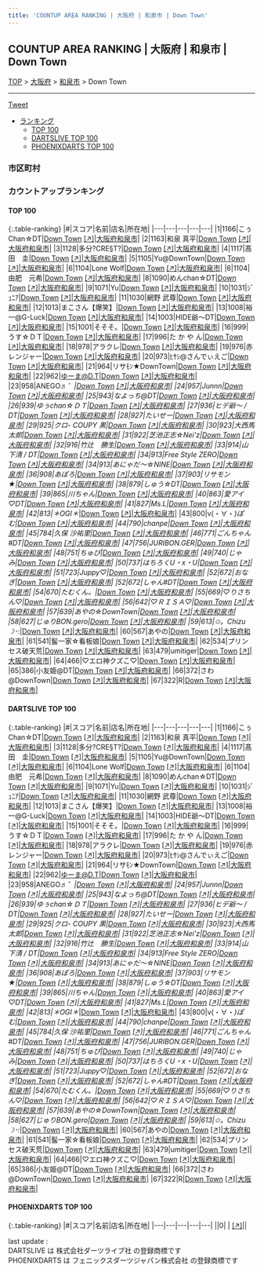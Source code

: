 ```yaml
---
title: 'COUNTUP AREA RANKING | 大阪府 | 和泉市 | Down Town'
---
```

## COUNTUP AREA RANKING | 大阪府 | 和泉市 | Down Town

[TOP](/darts/rank/) > [大阪府](/darts/rank/大阪府/) > [和泉市](/darts/rank/大阪府/和泉市/) > Down Town

___

<a href="https://twitter.com/share?ref_src=twsrc%5Etfw" data-text="COUNTUP AREA RANKING | 大阪府和泉市Down Town" class="twitter-share-button" data-hashtags="DARTSLIVE,PHOENIXDARTS,darts,ダーツ" data-show-count="false">Tweet</a>

* [ランキング](#カウントアップランキング)
    * [TOP 100](#top-100)
    * [DARTSLIVE TOP 100](#dartslive-top-100)
    * [PHOENIXDARTS TOP 100](#phoenixdarts-top-100)

### 市区町村

<ul>

</ul>

### カウントアップランキング

#### TOP 100



{:.table-ranking}
|#|スコア|名前|店名|所在地|
|---|---|---|---|---|
|1|1166|<span class="rank-name-dl">こぅChan☆DT</span>|<a href="/darts/rank/shops/987a5a2adcfe09b40d9b047a20a7ba1e.html">Down Town</a> <a href="https://search.dartslive.com/jp/shop/987a5a2adcfe09b40d9b047a20a7ba1e">[↗]</a>|<a href="/darts/rank/大阪府/和泉市">大阪府和泉市</a>|
|2|1163|<span class="rank-name-dl">和泉 真平</span>|<a href="/darts/rank/shops/987a5a2adcfe09b40d9b047a20a7ba1e.html">Down Town</a> <a href="https://search.dartslive.com/jp/shop/987a5a2adcfe09b40d9b047a20a7ba1e">[↗]</a>|<a href="/darts/rank/大阪府/和泉市">大阪府和泉市</a>|
|3|1128|<span class="rank-name-dl">多分?CRE§T?</span>|<a href="/darts/rank/shops/987a5a2adcfe09b40d9b047a20a7ba1e.html">Down Town</a> <a href="https://search.dartslive.com/jp/shop/987a5a2adcfe09b40d9b047a20a7ba1e">[↗]</a>|<a href="/darts/rank/大阪府/和泉市">大阪府和泉市</a>|
|4|1117|<span class="rank-name-dl">髙田　圭</span>|<a href="/darts/rank/shops/987a5a2adcfe09b40d9b047a20a7ba1e.html">Down Town</a> <a href="https://search.dartslive.com/jp/shop/987a5a2adcfe09b40d9b047a20a7ba1e">[↗]</a>|<a href="/darts/rank/大阪府/和泉市">大阪府和泉市</a>|
|5|1105|<span class="rank-name-dl">Yu@DownTown</span>|<a href="/darts/rank/shops/987a5a2adcfe09b40d9b047a20a7ba1e.html">Down Town</a> <a href="https://search.dartslive.com/jp/shop/987a5a2adcfe09b40d9b047a20a7ba1e">[↗]</a>|<a href="/darts/rank/大阪府/和泉市">大阪府和泉市</a>|
|6|1104|<span class="rank-name-dl">Lone Wolf</span>|<a href="/darts/rank/shops/987a5a2adcfe09b40d9b047a20a7ba1e.html">Down Town</a> <a href="https://search.dartslive.com/jp/shop/987a5a2adcfe09b40d9b047a20a7ba1e">[↗]</a>|<a href="/darts/rank/大阪府/和泉市">大阪府和泉市</a>|
|6|1104|<span class="rank-name-dl">由肥　元希</span>|<a href="/darts/rank/shops/987a5a2adcfe09b40d9b047a20a7ba1e.html">Down Town</a> <a href="https://search.dartslive.com/jp/shop/987a5a2adcfe09b40d9b047a20a7ba1e">[↗]</a>|<a href="/darts/rank/大阪府/和泉市">大阪府和泉市</a>|
|8|1090|<span class="rank-name-dl">めんchan☆DT</span>|<a href="/darts/rank/shops/987a5a2adcfe09b40d9b047a20a7ba1e.html">Down Town</a> <a href="https://search.dartslive.com/jp/shop/987a5a2adcfe09b40d9b047a20a7ba1e">[↗]</a>|<a href="/darts/rank/大阪府/和泉市">大阪府和泉市</a>|
|9|1071|<span class="rank-name-dl">Yu</span>|<a href="/darts/rank/shops/987a5a2adcfe09b40d9b047a20a7ba1e.html">Down Town</a> <a href="https://search.dartslive.com/jp/shop/987a5a2adcfe09b40d9b047a20a7ba1e">[↗]</a>|<a href="/darts/rank/大阪府/和泉市">大阪府和泉市</a>|
|10|1031|<span class="rank-name-dl">ｼﾞｭﾆｱ</span>|<a href="/darts/rank/shops/987a5a2adcfe09b40d9b047a20a7ba1e.html">Down Town</a> <a href="https://search.dartslive.com/jp/shop/987a5a2adcfe09b40d9b047a20a7ba1e">[↗]</a>|<a href="/darts/rank/大阪府/和泉市">大阪府和泉市</a>|
|11|1030|<span class="rank-name-dl">網野 武尊</span>|<a href="/darts/rank/shops/987a5a2adcfe09b40d9b047a20a7ba1e.html">Down Town</a> <a href="https://search.dartslive.com/jp/shop/987a5a2adcfe09b40d9b047a20a7ba1e">[↗]</a>|<a href="/darts/rank/大阪府/和泉市">大阪府和泉市</a>|
|12|1013|<span class="rank-name-dl">まこさん【爆笑】</span>|<a href="/darts/rank/shops/987a5a2adcfe09b40d9b047a20a7ba1e.html">Down Town</a> <a href="https://search.dartslive.com/jp/shop/987a5a2adcfe09b40d9b047a20a7ba1e">[↗]</a>|<a href="/darts/rank/大阪府/和泉市">大阪府和泉市</a>|
|13|1008|<span class="rank-name-dl">裕一@G-Luck</span>|<a href="/darts/rank/shops/987a5a2adcfe09b40d9b047a20a7ba1e.html">Down Town</a> <a href="https://search.dartslive.com/jp/shop/987a5a2adcfe09b40d9b047a20a7ba1e">[↗]</a>|<a href="/darts/rank/大阪府/和泉市">大阪府和泉市</a>|
|14|1003|<span class="rank-name-dl">HIDE爺〜DT</span>|<a href="/darts/rank/shops/987a5a2adcfe09b40d9b047a20a7ba1e.html">Down Town</a> <a href="https://search.dartslive.com/jp/shop/987a5a2adcfe09b40d9b047a20a7ba1e">[↗]</a>|<a href="/darts/rank/大阪府/和泉市">大阪府和泉市</a>|
|15|1001|<span class="rank-name-dl">そそそ。</span>|<a href="/darts/rank/shops/987a5a2adcfe09b40d9b047a20a7ba1e.html">Down Town</a> <a href="https://search.dartslive.com/jp/shop/987a5a2adcfe09b40d9b047a20a7ba1e">[↗]</a>|<a href="/darts/rank/大阪府/和泉市">大阪府和泉市</a>|
|16|999|<span class="rank-name-dl">うす☆ＤＴ</span>|<a href="/darts/rank/shops/987a5a2adcfe09b40d9b047a20a7ba1e.html">Down Town</a> <a href="https://search.dartslive.com/jp/shop/987a5a2adcfe09b40d9b047a20a7ba1e">[↗]</a>|<a href="/darts/rank/大阪府/和泉市">大阪府和泉市</a>|
|17|996|<span class="rank-name-dl">た か や ん</span>|<a href="/darts/rank/shops/987a5a2adcfe09b40d9b047a20a7ba1e.html">Down Town</a> <a href="https://search.dartslive.com/jp/shop/987a5a2adcfe09b40d9b047a20a7ba1e">[↗]</a>|<a href="/darts/rank/大阪府/和泉市">大阪府和泉市</a>|
|18|978|<span class="rank-name-dl">アラクレ</span>|<a href="/darts/rank/shops/987a5a2adcfe09b40d9b047a20a7ba1e.html">Down Town</a> <a href="https://search.dartslive.com/jp/shop/987a5a2adcfe09b40d9b047a20a7ba1e">[↗]</a>|<a href="/darts/rank/大阪府/和泉市">大阪府和泉市</a>|
|19|976|<span class="rank-name-dl">赤レンジャー</span>|<a href="/darts/rank/shops/987a5a2adcfe09b40d9b047a20a7ba1e.html">Down Town</a> <a href="https://search.dartslive.com/jp/shop/987a5a2adcfe09b40d9b047a20a7ba1e">[↗]</a>|<a href="/darts/rank/大阪府/和泉市">大阪府和泉市</a>|
|20|973|<span class="rank-name-dl">ﾋｻｼ@さんでぃえご</span>|<a href="/darts/rank/shops/987a5a2adcfe09b40d9b047a20a7ba1e.html">Down Town</a> <a href="https://search.dartslive.com/jp/shop/987a5a2adcfe09b40d9b047a20a7ba1e">[↗]</a>|<a href="/darts/rank/大阪府/和泉市">大阪府和泉市</a>|
|21|964|<span class="rank-name-dl">リサﾓﾝ★DownTown</span>|<a href="/darts/rank/shops/987a5a2adcfe09b40d9b047a20a7ba1e.html">Down Town</a> <a href="https://search.dartslive.com/jp/shop/987a5a2adcfe09b40d9b047a20a7ba1e">[↗]</a>|<a href="/darts/rank/大阪府/和泉市">大阪府和泉市</a>|
|22|962|<span class="rank-name-dl">ゆーま@D.T</span>|<a href="/darts/rank/shops/987a5a2adcfe09b40d9b047a20a7ba1e.html">Down Town</a> <a href="https://search.dartslive.com/jp/shop/987a5a2adcfe09b40d9b047a20a7ba1e">[↗]</a>|<a href="/darts/rank/大阪府/和泉市">大阪府和泉市</a>|
|23|958|<span class="rank-name-dl">ANEGO♬*゜</span>|<a href="/darts/rank/shops/987a5a2adcfe09b40d9b047a20a7ba1e.html">Down Town</a> <a href="https://search.dartslive.com/jp/shop/987a5a2adcfe09b40d9b047a20a7ba1e">[↗]</a>|<a href="/darts/rank/大阪府/和泉市">大阪府和泉市</a>|
|24|957|<span class="rank-name-dl">Junnn</span>|<a href="/darts/rank/shops/987a5a2adcfe09b40d9b047a20a7ba1e.html">Down Town</a> <a href="https://search.dartslive.com/jp/shop/987a5a2adcfe09b40d9b047a20a7ba1e">[↗]</a>|<a href="/darts/rank/大阪府/和泉市">大阪府和泉市</a>|
|25|943|<span class="rank-name-dl">なよっち@DT</span>|<a href="/darts/rank/shops/987a5a2adcfe09b40d9b047a20a7ba1e.html">Down Town</a> <a href="https://search.dartslive.com/jp/shop/987a5a2adcfe09b40d9b047a20a7ba1e">[↗]</a>|<a href="/darts/rank/大阪府/和泉市">大阪府和泉市</a>|
|26|939|<span class="rank-name-dl">ゆぅchan☆ＤＴ</span>|<a href="/darts/rank/shops/987a5a2adcfe09b40d9b047a20a7ba1e.html">Down Town</a> <a href="https://search.dartslive.com/jp/shop/987a5a2adcfe09b40d9b047a20a7ba1e">[↗]</a>|<a href="/darts/rank/大阪府/和泉市">大阪府和泉市</a>|
|27|936|<span class="rank-name-dl">ヒデ爺〜 / DT</span>|<a href="/darts/rank/shops/987a5a2adcfe09b40d9b047a20a7ba1e.html">Down Town</a> <a href="https://search.dartslive.com/jp/shop/987a5a2adcfe09b40d9b047a20a7ba1e">[↗]</a>|<a href="/darts/rank/大阪府/和泉市">大阪府和泉市</a>|
|28|927|<span class="rank-name-dl">たいせー</span>|<a href="/darts/rank/shops/987a5a2adcfe09b40d9b047a20a7ba1e.html">Down Town</a> <a href="https://search.dartslive.com/jp/shop/987a5a2adcfe09b40d9b047a20a7ba1e">[↗]</a>|<a href="/darts/rank/大阪府/和泉市">大阪府和泉市</a>|
|29|925|<span class="rank-name-dl">クロ- COUPY 黒</span>|<a href="/darts/rank/shops/987a5a2adcfe09b40d9b047a20a7ba1e.html">Down Town</a> <a href="https://search.dartslive.com/jp/shop/987a5a2adcfe09b40d9b047a20a7ba1e">[↗]</a>|<a href="/darts/rank/大阪府/和泉市">大阪府和泉市</a>|
|30|923|<span class="rank-name-dl">大西馬太郎</span>|<a href="/darts/rank/shops/987a5a2adcfe09b40d9b047a20a7ba1e.html">Down Town</a> <a href="https://search.dartslive.com/jp/shop/987a5a2adcfe09b40d9b047a20a7ba1e">[↗]</a>|<a href="/darts/rank/大阪府/和泉市">大阪府和泉市</a>|
|31|922|<span class="rank-name-dl">芝池正志☆Nei&#x27;z</span>|<a href="/darts/rank/shops/987a5a2adcfe09b40d9b047a20a7ba1e.html">Down Town</a> <a href="https://search.dartslive.com/jp/shop/987a5a2adcfe09b40d9b047a20a7ba1e">[↗]</a>|<a href="/darts/rank/大阪府/和泉市">大阪府和泉市</a>|
|32|916|<span class="rank-name-dl">竹辻　勝生</span>|<a href="/darts/rank/shops/987a5a2adcfe09b40d9b047a20a7ba1e.html">Down Town</a> <a href="https://search.dartslive.com/jp/shop/987a5a2adcfe09b40d9b047a20a7ba1e">[↗]</a>|<a href="/darts/rank/大阪府/和泉市">大阪府和泉市</a>|
|33|914|<span class="rank-name-dl">山下清 / DT</span>|<a href="/darts/rank/shops/987a5a2adcfe09b40d9b047a20a7ba1e.html">Down Town</a> <a href="https://search.dartslive.com/jp/shop/987a5a2adcfe09b40d9b047a20a7ba1e">[↗]</a>|<a href="/darts/rank/大阪府/和泉市">大阪府和泉市</a>|
|34|913|<span class="rank-name-dl">Free Style ZERO</span>|<a href="/darts/rank/shops/987a5a2adcfe09b40d9b047a20a7ba1e.html">Down Town</a> <a href="https://search.dartslive.com/jp/shop/987a5a2adcfe09b40d9b047a20a7ba1e">[↗]</a>|<a href="/darts/rank/大阪府/和泉市">大阪府和泉市</a>|
|34|913|<span class="rank-name-dl">あにゃだ〜☆NINE</span>|<a href="/darts/rank/shops/987a5a2adcfe09b40d9b047a20a7ba1e.html">Down Town</a> <a href="https://search.dartslive.com/jp/shop/987a5a2adcfe09b40d9b047a20a7ba1e">[↗]</a>|<a href="/darts/rank/大阪府/和泉市">大阪府和泉市</a>|
|36|908|<span class="rank-name-dl">$あぽろ$</span>|<a href="/darts/rank/shops/987a5a2adcfe09b40d9b047a20a7ba1e.html">Down Town</a> <a href="https://search.dartslive.com/jp/shop/987a5a2adcfe09b40d9b047a20a7ba1e">[↗]</a>|<a href="/darts/rank/大阪府/和泉市">大阪府和泉市</a>|
|37|903|<span class="rank-name-dl">リサモン★</span>|<a href="/darts/rank/shops/987a5a2adcfe09b40d9b047a20a7ba1e.html">Down Town</a> <a href="https://search.dartslive.com/jp/shop/987a5a2adcfe09b40d9b047a20a7ba1e">[↗]</a>|<a href="/darts/rank/大阪府/和泉市">大阪府和泉市</a>|
|38|879|<span class="rank-name-dl">しゅう☆DT</span>|<a href="/darts/rank/shops/987a5a2adcfe09b40d9b047a20a7ba1e.html">Down Town</a> <a href="https://search.dartslive.com/jp/shop/987a5a2adcfe09b40d9b047a20a7ba1e">[↗]</a>|<a href="/darts/rank/大阪府/和泉市">大阪府和泉市</a>|
|39|865|<span class="rank-name-dl">川ちゃん</span>|<a href="/darts/rank/shops/987a5a2adcfe09b40d9b047a20a7ba1e.html">Down Town</a> <a href="https://search.dartslive.com/jp/shop/987a5a2adcfe09b40d9b047a20a7ba1e">[↗]</a>|<a href="/darts/rank/大阪府/和泉市">大阪府和泉市</a>|
|40|863|<span class="rank-name-dl">愛アイ♡DT</span>|<a href="/darts/rank/shops/987a5a2adcfe09b40d9b047a20a7ba1e.html">Down Town</a> <a href="https://search.dartslive.com/jp/shop/987a5a2adcfe09b40d9b047a20a7ba1e">[↗]</a>|<a href="/darts/rank/大阪府/和泉市">大阪府和泉市</a>|
|41|827|<span class="rank-name-dl">Ms.L</span>|<a href="/darts/rank/shops/987a5a2adcfe09b40d9b047a20a7ba1e.html">Down Town</a> <a href="https://search.dartslive.com/jp/shop/987a5a2adcfe09b40d9b047a20a7ba1e">[↗]</a>|<a href="/darts/rank/大阪府/和泉市">大阪府和泉市</a>|
|42|813|<span class="rank-name-dl">＊OGI＊*</span>|<a href="/darts/rank/shops/987a5a2adcfe09b40d9b047a20a7ba1e.html">Down Town</a> <a href="https://search.dartslive.com/jp/shop/987a5a2adcfe09b40d9b047a20a7ba1e">[↗]</a>|<a href="/darts/rank/大阪府/和泉市">大阪府和泉市</a>|
|43|800|<span class="rank-name-dl">v(・∀・*)ぽむ</span>|<a href="/darts/rank/shops/987a5a2adcfe09b40d9b047a20a7ba1e.html">Down Town</a> <a href="https://search.dartslive.com/jp/shop/987a5a2adcfe09b40d9b047a20a7ba1e">[↗]</a>|<a href="/darts/rank/大阪府/和泉市">大阪府和泉市</a>|
|44|790|<span class="rank-name-dl">chanpe</span>|<a href="/darts/rank/shops/987a5a2adcfe09b40d9b047a20a7ba1e.html">Down Town</a> <a href="https://search.dartslive.com/jp/shop/987a5a2adcfe09b40d9b047a20a7ba1e">[↗]</a>|<a href="/darts/rank/大阪府/和泉市">大阪府和泉市</a>|
|45|784|<span class="rank-name-dl">久保 沙祐里</span>|<a href="/darts/rank/shops/987a5a2adcfe09b40d9b047a20a7ba1e.html">Down Town</a> <a href="https://search.dartslive.com/jp/shop/987a5a2adcfe09b40d9b047a20a7ba1e">[↗]</a>|<a href="/darts/rank/大阪府/和泉市">大阪府和泉市</a>|
|46|771|<span class="rank-name-dl">ごんちゃん#DT</span>|<a href="/darts/rank/shops/987a5a2adcfe09b40d9b047a20a7ba1e.html">Down Town</a> <a href="https://search.dartslive.com/jp/shop/987a5a2adcfe09b40d9b047a20a7ba1e">[↗]</a>|<a href="/darts/rank/大阪府/和泉市">大阪府和泉市</a>|
|47|756|<span class="rank-name-dl">*JURI*BON.GER</span>|<a href="/darts/rank/shops/987a5a2adcfe09b40d9b047a20a7ba1e.html">Down Town</a> <a href="https://search.dartslive.com/jp/shop/987a5a2adcfe09b40d9b047a20a7ba1e">[↗]</a>|<a href="/darts/rank/大阪府/和泉市">大阪府和泉市</a>|
|48|751|<span class="rank-name-dl">ちゅぴ</span>|<a href="/darts/rank/shops/987a5a2adcfe09b40d9b047a20a7ba1e.html">Down Town</a> <a href="https://search.dartslive.com/jp/shop/987a5a2adcfe09b40d9b047a20a7ba1e">[↗]</a>|<a href="/darts/rank/大阪府/和泉市">大阪府和泉市</a>|
|49|740|<span class="rank-name-dl">じゃみ</span>|<a href="/darts/rank/shops/987a5a2adcfe09b40d9b047a20a7ba1e.html">Down Town</a> <a href="https://search.dartslive.com/jp/shop/987a5a2adcfe09b40d9b047a20a7ba1e">[↗]</a>|<a href="/darts/rank/大阪府/和泉市">大阪府和泉市</a>|
|50|737|<span class="rank-name-dl">はちろくU・x・U</span>|<a href="/darts/rank/shops/987a5a2adcfe09b40d9b047a20a7ba1e.html">Down Town</a> <a href="https://search.dartslive.com/jp/shop/987a5a2adcfe09b40d9b047a20a7ba1e">[↗]</a>|<a href="/darts/rank/大阪府/和泉市">大阪府和泉市</a>|
|51|723|<span class="rank-name-dl">Juppy♡***</span>|<a href="/darts/rank/shops/987a5a2adcfe09b40d9b047a20a7ba1e.html">Down Town</a> <a href="https://search.dartslive.com/jp/shop/987a5a2adcfe09b40d9b047a20a7ba1e">[↗]</a>|<a href="/darts/rank/大阪府/和泉市">大阪府和泉市</a>|
|52|672|<span class="rank-name-dl">おなぎ</span>|<a href="/darts/rank/shops/987a5a2adcfe09b40d9b047a20a7ba1e.html">Down Town</a> <a href="https://search.dartslive.com/jp/shop/987a5a2adcfe09b40d9b047a20a7ba1e">[↗]</a>|<a href="/darts/rank/大阪府/和泉市">大阪府和泉市</a>|
|52|672|<span class="rank-name-dl">しゃん#DT</span>|<a href="/darts/rank/shops/987a5a2adcfe09b40d9b047a20a7ba1e.html">Down Town</a> <a href="https://search.dartslive.com/jp/shop/987a5a2adcfe09b40d9b047a20a7ba1e">[↗]</a>|<a href="/darts/rank/大阪府/和泉市">大阪府和泉市</a>|
|54|670|<span class="rank-name-dl">たむくん。</span>|<a href="/darts/rank/shops/987a5a2adcfe09b40d9b047a20a7ba1e.html">Down Town</a> <a href="https://search.dartslive.com/jp/shop/987a5a2adcfe09b40d9b047a20a7ba1e">[↗]</a>|<a href="/darts/rank/大阪府/和泉市">大阪府和泉市</a>|
|55|669|<span class="rank-name-dl">♡りさちん♡</span>|<a href="/darts/rank/shops/987a5a2adcfe09b40d9b047a20a7ba1e.html">Down Town</a> <a href="https://search.dartslive.com/jp/shop/987a5a2adcfe09b40d9b047a20a7ba1e">[↗]</a>|<a href="/darts/rank/大阪府/和泉市">大阪府和泉市</a>|
|56|642|<span class="rank-name-dl">♡ＲＩＳＡ♡</span>|<a href="/darts/rank/shops/987a5a2adcfe09b40d9b047a20a7ba1e.html">Down Town</a> <a href="https://search.dartslive.com/jp/shop/987a5a2adcfe09b40d9b047a20a7ba1e">[↗]</a>|<a href="/darts/rank/大阪府/和泉市">大阪府和泉市</a>|
|57|639|<span class="rank-name-dl">あやの☆DownTown</span>|<a href="/darts/rank/shops/987a5a2adcfe09b40d9b047a20a7ba1e.html">Down Town</a> <a href="https://search.dartslive.com/jp/shop/987a5a2adcfe09b40d9b047a20a7ba1e">[↗]</a>|<a href="/darts/rank/大阪府/和泉市">大阪府和泉市</a>|
|58|627|<span class="rank-name-dl">じゅりBON.gero</span>|<a href="/darts/rank/shops/987a5a2adcfe09b40d9b047a20a7ba1e.html">Down Town</a> <a href="https://search.dartslive.com/jp/shop/987a5a2adcfe09b40d9b047a20a7ba1e">[↗]</a>|<a href="/darts/rank/大阪府/和泉市">大阪府和泉市</a>|
|59|613|<span class="rank-name-dl">✩*。Chizu ☽･:*</span>|<a href="/darts/rank/shops/987a5a2adcfe09b40d9b047a20a7ba1e.html">Down Town</a> <a href="https://search.dartslive.com/jp/shop/987a5a2adcfe09b40d9b047a20a7ba1e">[↗]</a>|<a href="/darts/rank/大阪府/和泉市">大阪府和泉市</a>|
|60|567|<span class="rank-name-dl">あやの</span>|<a href="/darts/rank/shops/987a5a2adcfe09b40d9b047a20a7ba1e.html">Down Town</a> <a href="https://search.dartslive.com/jp/shop/987a5a2adcfe09b40d9b047a20a7ba1e">[↗]</a>|<a href="/darts/rank/大阪府/和泉市">大阪府和泉市</a>|
|61|541|<span class="rank-name-dl">髷一家☆看板娘</span>|<a href="/darts/rank/shops/987a5a2adcfe09b40d9b047a20a7ba1e.html">Down Town</a> <a href="https://search.dartslive.com/jp/shop/987a5a2adcfe09b40d9b047a20a7ba1e">[↗]</a>|<a href="/darts/rank/大阪府/和泉市">大阪府和泉市</a>|
|62|534|<span class="rank-name-dl">プリンセス破天荒</span>|<a href="/darts/rank/shops/987a5a2adcfe09b40d9b047a20a7ba1e.html">Down Town</a> <a href="https://search.dartslive.com/jp/shop/987a5a2adcfe09b40d9b047a20a7ba1e">[↗]</a>|<a href="/darts/rank/大阪府/和泉市">大阪府和泉市</a>|
|63|479|<span class="rank-name-dl">umitiger</span>|<a href="/darts/rank/shops/987a5a2adcfe09b40d9b047a20a7ba1e.html">Down Town</a> <a href="https://search.dartslive.com/jp/shop/987a5a2adcfe09b40d9b047a20a7ba1e">[↗]</a>|<a href="/darts/rank/大阪府/和泉市">大阪府和泉市</a>|
|64|466|<span class="rank-name-dl">♡エロ神クズこ♡</span>|<a href="/darts/rank/shops/987a5a2adcfe09b40d9b047a20a7ba1e.html">Down Town</a> <a href="https://search.dartslive.com/jp/shop/987a5a2adcfe09b40d9b047a20a7ba1e">[↗]</a>|<a href="/darts/rank/大阪府/和泉市">大阪府和泉市</a>|
|65|386|<span class="rank-name-dl">小友姫@DT</span>|<a href="/darts/rank/shops/987a5a2adcfe09b40d9b047a20a7ba1e.html">Down Town</a> <a href="https://search.dartslive.com/jp/shop/987a5a2adcfe09b40d9b047a20a7ba1e">[↗]</a>|<a href="/darts/rank/大阪府/和泉市">大阪府和泉市</a>|
|66|372|<span class="rank-name-dl">さわ@DownTown</span>|<a href="/darts/rank/shops/987a5a2adcfe09b40d9b047a20a7ba1e.html">Down Town</a> <a href="https://search.dartslive.com/jp/shop/987a5a2adcfe09b40d9b047a20a7ba1e">[↗]</a>|<a href="/darts/rank/大阪府/和泉市">大阪府和泉市</a>|
|67|322|<span class="rank-name-dl">R</span>|<a href="/darts/rank/shops/987a5a2adcfe09b40d9b047a20a7ba1e.html">Down Town</a> <a href="https://search.dartslive.com/jp/shop/987a5a2adcfe09b40d9b047a20a7ba1e">[↗]</a>|<a href="/darts/rank/大阪府/和泉市">大阪府和泉市</a>|


#### DARTSLIVE TOP 100



{:.table-ranking}
|#|スコア|名前|店名|所在地|
|---|---|---|---|---|
|1|1166|<span class="rank-name-dl">こぅChan☆DT</span>|<a href="/darts/rank/shops/987a5a2adcfe09b40d9b047a20a7ba1e.html">Down Town</a> <a href="https://search.dartslive.com/jp/shop/987a5a2adcfe09b40d9b047a20a7ba1e">[↗]</a>|<a href="/darts/rank/大阪府/和泉市">大阪府和泉市</a>|
|2|1163|<span class="rank-name-dl">和泉 真平</span>|<a href="/darts/rank/shops/987a5a2adcfe09b40d9b047a20a7ba1e.html">Down Town</a> <a href="https://search.dartslive.com/jp/shop/987a5a2adcfe09b40d9b047a20a7ba1e">[↗]</a>|<a href="/darts/rank/大阪府/和泉市">大阪府和泉市</a>|
|3|1128|<span class="rank-name-dl">多分?CRE§T?</span>|<a href="/darts/rank/shops/987a5a2adcfe09b40d9b047a20a7ba1e.html">Down Town</a> <a href="https://search.dartslive.com/jp/shop/987a5a2adcfe09b40d9b047a20a7ba1e">[↗]</a>|<a href="/darts/rank/大阪府/和泉市">大阪府和泉市</a>|
|4|1117|<span class="rank-name-dl">髙田　圭</span>|<a href="/darts/rank/shops/987a5a2adcfe09b40d9b047a20a7ba1e.html">Down Town</a> <a href="https://search.dartslive.com/jp/shop/987a5a2adcfe09b40d9b047a20a7ba1e">[↗]</a>|<a href="/darts/rank/大阪府/和泉市">大阪府和泉市</a>|
|5|1105|<span class="rank-name-dl">Yu@DownTown</span>|<a href="/darts/rank/shops/987a5a2adcfe09b40d9b047a20a7ba1e.html">Down Town</a> <a href="https://search.dartslive.com/jp/shop/987a5a2adcfe09b40d9b047a20a7ba1e">[↗]</a>|<a href="/darts/rank/大阪府/和泉市">大阪府和泉市</a>|
|6|1104|<span class="rank-name-dl">Lone Wolf</span>|<a href="/darts/rank/shops/987a5a2adcfe09b40d9b047a20a7ba1e.html">Down Town</a> <a href="https://search.dartslive.com/jp/shop/987a5a2adcfe09b40d9b047a20a7ba1e">[↗]</a>|<a href="/darts/rank/大阪府/和泉市">大阪府和泉市</a>|
|6|1104|<span class="rank-name-dl">由肥　元希</span>|<a href="/darts/rank/shops/987a5a2adcfe09b40d9b047a20a7ba1e.html">Down Town</a> <a href="https://search.dartslive.com/jp/shop/987a5a2adcfe09b40d9b047a20a7ba1e">[↗]</a>|<a href="/darts/rank/大阪府/和泉市">大阪府和泉市</a>|
|8|1090|<span class="rank-name-dl">めんchan☆DT</span>|<a href="/darts/rank/shops/987a5a2adcfe09b40d9b047a20a7ba1e.html">Down Town</a> <a href="https://search.dartslive.com/jp/shop/987a5a2adcfe09b40d9b047a20a7ba1e">[↗]</a>|<a href="/darts/rank/大阪府/和泉市">大阪府和泉市</a>|
|9|1071|<span class="rank-name-dl">Yu</span>|<a href="/darts/rank/shops/987a5a2adcfe09b40d9b047a20a7ba1e.html">Down Town</a> <a href="https://search.dartslive.com/jp/shop/987a5a2adcfe09b40d9b047a20a7ba1e">[↗]</a>|<a href="/darts/rank/大阪府/和泉市">大阪府和泉市</a>|
|10|1031|<span class="rank-name-dl">ｼﾞｭﾆｱ</span>|<a href="/darts/rank/shops/987a5a2adcfe09b40d9b047a20a7ba1e.html">Down Town</a> <a href="https://search.dartslive.com/jp/shop/987a5a2adcfe09b40d9b047a20a7ba1e">[↗]</a>|<a href="/darts/rank/大阪府/和泉市">大阪府和泉市</a>|
|11|1030|<span class="rank-name-dl">網野 武尊</span>|<a href="/darts/rank/shops/987a5a2adcfe09b40d9b047a20a7ba1e.html">Down Town</a> <a href="https://search.dartslive.com/jp/shop/987a5a2adcfe09b40d9b047a20a7ba1e">[↗]</a>|<a href="/darts/rank/大阪府/和泉市">大阪府和泉市</a>|
|12|1013|<span class="rank-name-dl">まこさん【爆笑】</span>|<a href="/darts/rank/shops/987a5a2adcfe09b40d9b047a20a7ba1e.html">Down Town</a> <a href="https://search.dartslive.com/jp/shop/987a5a2adcfe09b40d9b047a20a7ba1e">[↗]</a>|<a href="/darts/rank/大阪府/和泉市">大阪府和泉市</a>|
|13|1008|<span class="rank-name-dl">裕一@G-Luck</span>|<a href="/darts/rank/shops/987a5a2adcfe09b40d9b047a20a7ba1e.html">Down Town</a> <a href="https://search.dartslive.com/jp/shop/987a5a2adcfe09b40d9b047a20a7ba1e">[↗]</a>|<a href="/darts/rank/大阪府/和泉市">大阪府和泉市</a>|
|14|1003|<span class="rank-name-dl">HIDE爺〜DT</span>|<a href="/darts/rank/shops/987a5a2adcfe09b40d9b047a20a7ba1e.html">Down Town</a> <a href="https://search.dartslive.com/jp/shop/987a5a2adcfe09b40d9b047a20a7ba1e">[↗]</a>|<a href="/darts/rank/大阪府/和泉市">大阪府和泉市</a>|
|15|1001|<span class="rank-name-dl">そそそ。</span>|<a href="/darts/rank/shops/987a5a2adcfe09b40d9b047a20a7ba1e.html">Down Town</a> <a href="https://search.dartslive.com/jp/shop/987a5a2adcfe09b40d9b047a20a7ba1e">[↗]</a>|<a href="/darts/rank/大阪府/和泉市">大阪府和泉市</a>|
|16|999|<span class="rank-name-dl">うす☆ＤＴ</span>|<a href="/darts/rank/shops/987a5a2adcfe09b40d9b047a20a7ba1e.html">Down Town</a> <a href="https://search.dartslive.com/jp/shop/987a5a2adcfe09b40d9b047a20a7ba1e">[↗]</a>|<a href="/darts/rank/大阪府/和泉市">大阪府和泉市</a>|
|17|996|<span class="rank-name-dl">た か や ん</span>|<a href="/darts/rank/shops/987a5a2adcfe09b40d9b047a20a7ba1e.html">Down Town</a> <a href="https://search.dartslive.com/jp/shop/987a5a2adcfe09b40d9b047a20a7ba1e">[↗]</a>|<a href="/darts/rank/大阪府/和泉市">大阪府和泉市</a>|
|18|978|<span class="rank-name-dl">アラクレ</span>|<a href="/darts/rank/shops/987a5a2adcfe09b40d9b047a20a7ba1e.html">Down Town</a> <a href="https://search.dartslive.com/jp/shop/987a5a2adcfe09b40d9b047a20a7ba1e">[↗]</a>|<a href="/darts/rank/大阪府/和泉市">大阪府和泉市</a>|
|19|976|<span class="rank-name-dl">赤レンジャー</span>|<a href="/darts/rank/shops/987a5a2adcfe09b40d9b047a20a7ba1e.html">Down Town</a> <a href="https://search.dartslive.com/jp/shop/987a5a2adcfe09b40d9b047a20a7ba1e">[↗]</a>|<a href="/darts/rank/大阪府/和泉市">大阪府和泉市</a>|
|20|973|<span class="rank-name-dl">ﾋｻｼ@さんでぃえご</span>|<a href="/darts/rank/shops/987a5a2adcfe09b40d9b047a20a7ba1e.html">Down Town</a> <a href="https://search.dartslive.com/jp/shop/987a5a2adcfe09b40d9b047a20a7ba1e">[↗]</a>|<a href="/darts/rank/大阪府/和泉市">大阪府和泉市</a>|
|21|964|<span class="rank-name-dl">リサﾓﾝ★DownTown</span>|<a href="/darts/rank/shops/987a5a2adcfe09b40d9b047a20a7ba1e.html">Down Town</a> <a href="https://search.dartslive.com/jp/shop/987a5a2adcfe09b40d9b047a20a7ba1e">[↗]</a>|<a href="/darts/rank/大阪府/和泉市">大阪府和泉市</a>|
|22|962|<span class="rank-name-dl">ゆーま@D.T</span>|<a href="/darts/rank/shops/987a5a2adcfe09b40d9b047a20a7ba1e.html">Down Town</a> <a href="https://search.dartslive.com/jp/shop/987a5a2adcfe09b40d9b047a20a7ba1e">[↗]</a>|<a href="/darts/rank/大阪府/和泉市">大阪府和泉市</a>|
|23|958|<span class="rank-name-dl">ANEGO♬*゜</span>|<a href="/darts/rank/shops/987a5a2adcfe09b40d9b047a20a7ba1e.html">Down Town</a> <a href="https://search.dartslive.com/jp/shop/987a5a2adcfe09b40d9b047a20a7ba1e">[↗]</a>|<a href="/darts/rank/大阪府/和泉市">大阪府和泉市</a>|
|24|957|<span class="rank-name-dl">Junnn</span>|<a href="/darts/rank/shops/987a5a2adcfe09b40d9b047a20a7ba1e.html">Down Town</a> <a href="https://search.dartslive.com/jp/shop/987a5a2adcfe09b40d9b047a20a7ba1e">[↗]</a>|<a href="/darts/rank/大阪府/和泉市">大阪府和泉市</a>|
|25|943|<span class="rank-name-dl">なよっち@DT</span>|<a href="/darts/rank/shops/987a5a2adcfe09b40d9b047a20a7ba1e.html">Down Town</a> <a href="https://search.dartslive.com/jp/shop/987a5a2adcfe09b40d9b047a20a7ba1e">[↗]</a>|<a href="/darts/rank/大阪府/和泉市">大阪府和泉市</a>|
|26|939|<span class="rank-name-dl">ゆぅchan☆ＤＴ</span>|<a href="/darts/rank/shops/987a5a2adcfe09b40d9b047a20a7ba1e.html">Down Town</a> <a href="https://search.dartslive.com/jp/shop/987a5a2adcfe09b40d9b047a20a7ba1e">[↗]</a>|<a href="/darts/rank/大阪府/和泉市">大阪府和泉市</a>|
|27|936|<span class="rank-name-dl">ヒデ爺〜 / DT</span>|<a href="/darts/rank/shops/987a5a2adcfe09b40d9b047a20a7ba1e.html">Down Town</a> <a href="https://search.dartslive.com/jp/shop/987a5a2adcfe09b40d9b047a20a7ba1e">[↗]</a>|<a href="/darts/rank/大阪府/和泉市">大阪府和泉市</a>|
|28|927|<span class="rank-name-dl">たいせー</span>|<a href="/darts/rank/shops/987a5a2adcfe09b40d9b047a20a7ba1e.html">Down Town</a> <a href="https://search.dartslive.com/jp/shop/987a5a2adcfe09b40d9b047a20a7ba1e">[↗]</a>|<a href="/darts/rank/大阪府/和泉市">大阪府和泉市</a>|
|29|925|<span class="rank-name-dl">クロ- COUPY 黒</span>|<a href="/darts/rank/shops/987a5a2adcfe09b40d9b047a20a7ba1e.html">Down Town</a> <a href="https://search.dartslive.com/jp/shop/987a5a2adcfe09b40d9b047a20a7ba1e">[↗]</a>|<a href="/darts/rank/大阪府/和泉市">大阪府和泉市</a>|
|30|923|<span class="rank-name-dl">大西馬太郎</span>|<a href="/darts/rank/shops/987a5a2adcfe09b40d9b047a20a7ba1e.html">Down Town</a> <a href="https://search.dartslive.com/jp/shop/987a5a2adcfe09b40d9b047a20a7ba1e">[↗]</a>|<a href="/darts/rank/大阪府/和泉市">大阪府和泉市</a>|
|31|922|<span class="rank-name-dl">芝池正志☆Nei&#x27;z</span>|<a href="/darts/rank/shops/987a5a2adcfe09b40d9b047a20a7ba1e.html">Down Town</a> <a href="https://search.dartslive.com/jp/shop/987a5a2adcfe09b40d9b047a20a7ba1e">[↗]</a>|<a href="/darts/rank/大阪府/和泉市">大阪府和泉市</a>|
|32|916|<span class="rank-name-dl">竹辻　勝生</span>|<a href="/darts/rank/shops/987a5a2adcfe09b40d9b047a20a7ba1e.html">Down Town</a> <a href="https://search.dartslive.com/jp/shop/987a5a2adcfe09b40d9b047a20a7ba1e">[↗]</a>|<a href="/darts/rank/大阪府/和泉市">大阪府和泉市</a>|
|33|914|<span class="rank-name-dl">山下清 / DT</span>|<a href="/darts/rank/shops/987a5a2adcfe09b40d9b047a20a7ba1e.html">Down Town</a> <a href="https://search.dartslive.com/jp/shop/987a5a2adcfe09b40d9b047a20a7ba1e">[↗]</a>|<a href="/darts/rank/大阪府/和泉市">大阪府和泉市</a>|
|34|913|<span class="rank-name-dl">Free Style ZERO</span>|<a href="/darts/rank/shops/987a5a2adcfe09b40d9b047a20a7ba1e.html">Down Town</a> <a href="https://search.dartslive.com/jp/shop/987a5a2adcfe09b40d9b047a20a7ba1e">[↗]</a>|<a href="/darts/rank/大阪府/和泉市">大阪府和泉市</a>|
|34|913|<span class="rank-name-dl">あにゃだ〜☆NINE</span>|<a href="/darts/rank/shops/987a5a2adcfe09b40d9b047a20a7ba1e.html">Down Town</a> <a href="https://search.dartslive.com/jp/shop/987a5a2adcfe09b40d9b047a20a7ba1e">[↗]</a>|<a href="/darts/rank/大阪府/和泉市">大阪府和泉市</a>|
|36|908|<span class="rank-name-dl">$あぽろ$</span>|<a href="/darts/rank/shops/987a5a2adcfe09b40d9b047a20a7ba1e.html">Down Town</a> <a href="https://search.dartslive.com/jp/shop/987a5a2adcfe09b40d9b047a20a7ba1e">[↗]</a>|<a href="/darts/rank/大阪府/和泉市">大阪府和泉市</a>|
|37|903|<span class="rank-name-dl">リサモン★</span>|<a href="/darts/rank/shops/987a5a2adcfe09b40d9b047a20a7ba1e.html">Down Town</a> <a href="https://search.dartslive.com/jp/shop/987a5a2adcfe09b40d9b047a20a7ba1e">[↗]</a>|<a href="/darts/rank/大阪府/和泉市">大阪府和泉市</a>|
|38|879|<span class="rank-name-dl">しゅう☆DT</span>|<a href="/darts/rank/shops/987a5a2adcfe09b40d9b047a20a7ba1e.html">Down Town</a> <a href="https://search.dartslive.com/jp/shop/987a5a2adcfe09b40d9b047a20a7ba1e">[↗]</a>|<a href="/darts/rank/大阪府/和泉市">大阪府和泉市</a>|
|39|865|<span class="rank-name-dl">川ちゃん</span>|<a href="/darts/rank/shops/987a5a2adcfe09b40d9b047a20a7ba1e.html">Down Town</a> <a href="https://search.dartslive.com/jp/shop/987a5a2adcfe09b40d9b047a20a7ba1e">[↗]</a>|<a href="/darts/rank/大阪府/和泉市">大阪府和泉市</a>|
|40|863|<span class="rank-name-dl">愛アイ♡DT</span>|<a href="/darts/rank/shops/987a5a2adcfe09b40d9b047a20a7ba1e.html">Down Town</a> <a href="https://search.dartslive.com/jp/shop/987a5a2adcfe09b40d9b047a20a7ba1e">[↗]</a>|<a href="/darts/rank/大阪府/和泉市">大阪府和泉市</a>|
|41|827|<span class="rank-name-dl">Ms.L</span>|<a href="/darts/rank/shops/987a5a2adcfe09b40d9b047a20a7ba1e.html">Down Town</a> <a href="https://search.dartslive.com/jp/shop/987a5a2adcfe09b40d9b047a20a7ba1e">[↗]</a>|<a href="/darts/rank/大阪府/和泉市">大阪府和泉市</a>|
|42|813|<span class="rank-name-dl">＊OGI＊*</span>|<a href="/darts/rank/shops/987a5a2adcfe09b40d9b047a20a7ba1e.html">Down Town</a> <a href="https://search.dartslive.com/jp/shop/987a5a2adcfe09b40d9b047a20a7ba1e">[↗]</a>|<a href="/darts/rank/大阪府/和泉市">大阪府和泉市</a>|
|43|800|<span class="rank-name-dl">v(・∀・*)ぽむ</span>|<a href="/darts/rank/shops/987a5a2adcfe09b40d9b047a20a7ba1e.html">Down Town</a> <a href="https://search.dartslive.com/jp/shop/987a5a2adcfe09b40d9b047a20a7ba1e">[↗]</a>|<a href="/darts/rank/大阪府/和泉市">大阪府和泉市</a>|
|44|790|<span class="rank-name-dl">chanpe</span>|<a href="/darts/rank/shops/987a5a2adcfe09b40d9b047a20a7ba1e.html">Down Town</a> <a href="https://search.dartslive.com/jp/shop/987a5a2adcfe09b40d9b047a20a7ba1e">[↗]</a>|<a href="/darts/rank/大阪府/和泉市">大阪府和泉市</a>|
|45|784|<span class="rank-name-dl">久保 沙祐里</span>|<a href="/darts/rank/shops/987a5a2adcfe09b40d9b047a20a7ba1e.html">Down Town</a> <a href="https://search.dartslive.com/jp/shop/987a5a2adcfe09b40d9b047a20a7ba1e">[↗]</a>|<a href="/darts/rank/大阪府/和泉市">大阪府和泉市</a>|
|46|771|<span class="rank-name-dl">ごんちゃん#DT</span>|<a href="/darts/rank/shops/987a5a2adcfe09b40d9b047a20a7ba1e.html">Down Town</a> <a href="https://search.dartslive.com/jp/shop/987a5a2adcfe09b40d9b047a20a7ba1e">[↗]</a>|<a href="/darts/rank/大阪府/和泉市">大阪府和泉市</a>|
|47|756|<span class="rank-name-dl">*JURI*BON.GER</span>|<a href="/darts/rank/shops/987a5a2adcfe09b40d9b047a20a7ba1e.html">Down Town</a> <a href="https://search.dartslive.com/jp/shop/987a5a2adcfe09b40d9b047a20a7ba1e">[↗]</a>|<a href="/darts/rank/大阪府/和泉市">大阪府和泉市</a>|
|48|751|<span class="rank-name-dl">ちゅぴ</span>|<a href="/darts/rank/shops/987a5a2adcfe09b40d9b047a20a7ba1e.html">Down Town</a> <a href="https://search.dartslive.com/jp/shop/987a5a2adcfe09b40d9b047a20a7ba1e">[↗]</a>|<a href="/darts/rank/大阪府/和泉市">大阪府和泉市</a>|
|49|740|<span class="rank-name-dl">じゃみ</span>|<a href="/darts/rank/shops/987a5a2adcfe09b40d9b047a20a7ba1e.html">Down Town</a> <a href="https://search.dartslive.com/jp/shop/987a5a2adcfe09b40d9b047a20a7ba1e">[↗]</a>|<a href="/darts/rank/大阪府/和泉市">大阪府和泉市</a>|
|50|737|<span class="rank-name-dl">はちろくU・x・U</span>|<a href="/darts/rank/shops/987a5a2adcfe09b40d9b047a20a7ba1e.html">Down Town</a> <a href="https://search.dartslive.com/jp/shop/987a5a2adcfe09b40d9b047a20a7ba1e">[↗]</a>|<a href="/darts/rank/大阪府/和泉市">大阪府和泉市</a>|
|51|723|<span class="rank-name-dl">Juppy♡***</span>|<a href="/darts/rank/shops/987a5a2adcfe09b40d9b047a20a7ba1e.html">Down Town</a> <a href="https://search.dartslive.com/jp/shop/987a5a2adcfe09b40d9b047a20a7ba1e">[↗]</a>|<a href="/darts/rank/大阪府/和泉市">大阪府和泉市</a>|
|52|672|<span class="rank-name-dl">おなぎ</span>|<a href="/darts/rank/shops/987a5a2adcfe09b40d9b047a20a7ba1e.html">Down Town</a> <a href="https://search.dartslive.com/jp/shop/987a5a2adcfe09b40d9b047a20a7ba1e">[↗]</a>|<a href="/darts/rank/大阪府/和泉市">大阪府和泉市</a>|
|52|672|<span class="rank-name-dl">しゃん#DT</span>|<a href="/darts/rank/shops/987a5a2adcfe09b40d9b047a20a7ba1e.html">Down Town</a> <a href="https://search.dartslive.com/jp/shop/987a5a2adcfe09b40d9b047a20a7ba1e">[↗]</a>|<a href="/darts/rank/大阪府/和泉市">大阪府和泉市</a>|
|54|670|<span class="rank-name-dl">たむくん。</span>|<a href="/darts/rank/shops/987a5a2adcfe09b40d9b047a20a7ba1e.html">Down Town</a> <a href="https://search.dartslive.com/jp/shop/987a5a2adcfe09b40d9b047a20a7ba1e">[↗]</a>|<a href="/darts/rank/大阪府/和泉市">大阪府和泉市</a>|
|55|669|<span class="rank-name-dl">♡りさちん♡</span>|<a href="/darts/rank/shops/987a5a2adcfe09b40d9b047a20a7ba1e.html">Down Town</a> <a href="https://search.dartslive.com/jp/shop/987a5a2adcfe09b40d9b047a20a7ba1e">[↗]</a>|<a href="/darts/rank/大阪府/和泉市">大阪府和泉市</a>|
|56|642|<span class="rank-name-dl">♡ＲＩＳＡ♡</span>|<a href="/darts/rank/shops/987a5a2adcfe09b40d9b047a20a7ba1e.html">Down Town</a> <a href="https://search.dartslive.com/jp/shop/987a5a2adcfe09b40d9b047a20a7ba1e">[↗]</a>|<a href="/darts/rank/大阪府/和泉市">大阪府和泉市</a>|
|57|639|<span class="rank-name-dl">あやの☆DownTown</span>|<a href="/darts/rank/shops/987a5a2adcfe09b40d9b047a20a7ba1e.html">Down Town</a> <a href="https://search.dartslive.com/jp/shop/987a5a2adcfe09b40d9b047a20a7ba1e">[↗]</a>|<a href="/darts/rank/大阪府/和泉市">大阪府和泉市</a>|
|58|627|<span class="rank-name-dl">じゅりBON.gero</span>|<a href="/darts/rank/shops/987a5a2adcfe09b40d9b047a20a7ba1e.html">Down Town</a> <a href="https://search.dartslive.com/jp/shop/987a5a2adcfe09b40d9b047a20a7ba1e">[↗]</a>|<a href="/darts/rank/大阪府/和泉市">大阪府和泉市</a>|
|59|613|<span class="rank-name-dl">✩*。Chizu ☽･:*</span>|<a href="/darts/rank/shops/987a5a2adcfe09b40d9b047a20a7ba1e.html">Down Town</a> <a href="https://search.dartslive.com/jp/shop/987a5a2adcfe09b40d9b047a20a7ba1e">[↗]</a>|<a href="/darts/rank/大阪府/和泉市">大阪府和泉市</a>|
|60|567|<span class="rank-name-dl">あやの</span>|<a href="/darts/rank/shops/987a5a2adcfe09b40d9b047a20a7ba1e.html">Down Town</a> <a href="https://search.dartslive.com/jp/shop/987a5a2adcfe09b40d9b047a20a7ba1e">[↗]</a>|<a href="/darts/rank/大阪府/和泉市">大阪府和泉市</a>|
|61|541|<span class="rank-name-dl">髷一家☆看板娘</span>|<a href="/darts/rank/shops/987a5a2adcfe09b40d9b047a20a7ba1e.html">Down Town</a> <a href="https://search.dartslive.com/jp/shop/987a5a2adcfe09b40d9b047a20a7ba1e">[↗]</a>|<a href="/darts/rank/大阪府/和泉市">大阪府和泉市</a>|
|62|534|<span class="rank-name-dl">プリンセス破天荒</span>|<a href="/darts/rank/shops/987a5a2adcfe09b40d9b047a20a7ba1e.html">Down Town</a> <a href="https://search.dartslive.com/jp/shop/987a5a2adcfe09b40d9b047a20a7ba1e">[↗]</a>|<a href="/darts/rank/大阪府/和泉市">大阪府和泉市</a>|
|63|479|<span class="rank-name-dl">umitiger</span>|<a href="/darts/rank/shops/987a5a2adcfe09b40d9b047a20a7ba1e.html">Down Town</a> <a href="https://search.dartslive.com/jp/shop/987a5a2adcfe09b40d9b047a20a7ba1e">[↗]</a>|<a href="/darts/rank/大阪府/和泉市">大阪府和泉市</a>|
|64|466|<span class="rank-name-dl">♡エロ神クズこ♡</span>|<a href="/darts/rank/shops/987a5a2adcfe09b40d9b047a20a7ba1e.html">Down Town</a> <a href="https://search.dartslive.com/jp/shop/987a5a2adcfe09b40d9b047a20a7ba1e">[↗]</a>|<a href="/darts/rank/大阪府/和泉市">大阪府和泉市</a>|
|65|386|<span class="rank-name-dl">小友姫@DT</span>|<a href="/darts/rank/shops/987a5a2adcfe09b40d9b047a20a7ba1e.html">Down Town</a> <a href="https://search.dartslive.com/jp/shop/987a5a2adcfe09b40d9b047a20a7ba1e">[↗]</a>|<a href="/darts/rank/大阪府/和泉市">大阪府和泉市</a>|
|66|372|<span class="rank-name-dl">さわ@DownTown</span>|<a href="/darts/rank/shops/987a5a2adcfe09b40d9b047a20a7ba1e.html">Down Town</a> <a href="https://search.dartslive.com/jp/shop/987a5a2adcfe09b40d9b047a20a7ba1e">[↗]</a>|<a href="/darts/rank/大阪府/和泉市">大阪府和泉市</a>|
|67|322|<span class="rank-name-dl">R</span>|<a href="/darts/rank/shops/987a5a2adcfe09b40d9b047a20a7ba1e.html">Down Town</a> <a href="https://search.dartslive.com/jp/shop/987a5a2adcfe09b40d9b047a20a7ba1e">[↗]</a>|<a href="/darts/rank/大阪府/和泉市">大阪府和泉市</a>|


#### PHOENIXDARTS TOP 100



{:.table-ranking}
|#|スコア|名前|店名|所在地|
|---|---|---|---|---|
||0|<span class="rank-name-dl"> </span>|<a href="/darts/rank/shops/.html"></a> <a href="">[↗]</a>|<a href="/darts/rank//"></a>|


<div class="footer border-top border-gray-light mt-5 pt-3 text-right text-gray">
    last update : <span style="font-weight: italic" id="foot_last_modified"></span><br />
    DARTSLIVE は 株式会社ダーツライブ社 の登録商標です<br />
    PHOENIXDARTS は フェニックスダーツジャパン株式会社 の登録商標です<br />
</div>

<script src="https://cdnjs.cloudflare.com/ajax/libs/jquery.tablesorter/2.31.3/js/jquery.tablesorter.min.js" integrity="sha512-qzgd5cYSZcosqpzpn7zF2ZId8f/8CHmFKZ8j7mU4OUXTNRd5g+ZHBPsgKEwoqxCtdQvExE5LprwwPAgoicguNg==" crossorigin="anonymous" referrerpolicy="no-referrer"></script>
<link rel="stylesheet" href="https://cdnjs.cloudflare.com/ajax/libs/jquery.tablesorter/2.31.3/css/theme.default.min.css" integrity="sha512-wghhOJkjQX0Lh3NSWvNKeZ0ZpNn+SPVXX1Qyc9OCaogADktxrBiBdKGDoqVUOyhStvMBmJQ8ZdMHiR3wuEq8+w==" crossorigin="anonymous" referrerpolicy="no-referrer" />
<script>
$(function() {
    $(".table-ranking").tablesorter({sortList:[[0, 0]]});
    $("#foot_last_modified").text(formatDate(new Date(document.lastModified), 'yyyy-MM-dd HH:mm:ss'));
});
</script>

<script async src="https://platform.twitter.com/widgets.js" charset="utf-8"></script>